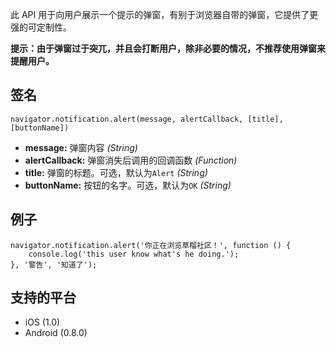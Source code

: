 

此 API 用于向用户展示一个提示的弹窗，有别于浏览器自带的弹窗，它提供了更强的可定制性。

**提示：由于弹窗过于突兀，并且会打断用户，除非必要的情况，不推荐使用弹窗来提醒用户。**

## 签名
```
navigator.notification.alert(message, alertCallback, [title], [buttonName])
```
* **message:** 弹窗内容 *(String)*
* **alertCallback:** 弹窗消失后调用的回调函数 *(Function)*
* **title:** 弹窗的标题。可选，默认为`Alert` *(String)*
* **buttonName:** 按钮的名字。可选，默认为`OK` *(String)*

## 例子
```
navigator.notification.alert('你正在浏览草榴社区！', function () {
	console.log('this user know what's he doing.');
}, '警告', '知道了');
```

## 支持的平台

* iOS (1.0)
* Android (0.8.0)
